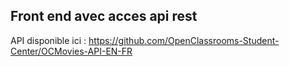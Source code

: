 ## Front end avec acces api rest

API disponible ici : https://github.com/OpenClassrooms-Student-Center/OCMovies-API-EN-FR


